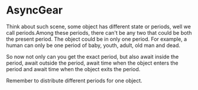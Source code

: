 # AsyncGear
Think about such scene, some object has different state or periods, well we call periods.Among these periods, there 
can't be any two that could be both the present period. The object could be in only one period. For example, a human can 
only be one period of baby, youth, adult, old man and dead.

So now not only can you get the exact period, but also await inside the period, await outside the period, await time when 
the object enters the period and await time when the object exits the period.

Remember to distribute different periods for one object.          